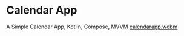 # Calendar App
 A Simple Calendar App, Kotlin, Compose, MVVM
[calendarapp.webm](https://github.com/Keaton296/Calendar-App/assets/72474584/54e660bc-619d-499c-b4b7-9b5b47bd9a5d)
